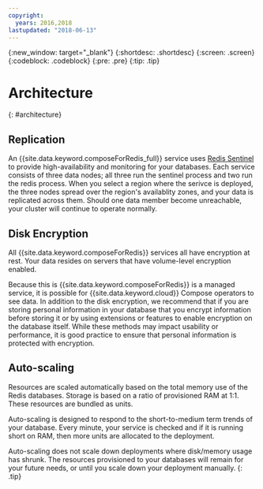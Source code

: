 ```yaml
---
copyright:
  years: 2016,2018
lastupdated: "2018-06-13"
---
```


{:new_window: target="_blank"}
{:shortdesc: .shortdesc}
{:screen: .screen}
{:codeblock: .codeblock}
{:pre: .pre}
{:tip: .tip}

# Architecture 
{: #architecture}

## Replication

An {{site.data.keyword.composeForRedis_full}} service uses [Redis Sentinel](https://redis.io/topics/sentinel) to provide high-availability and monitoring for your databases. Each service consists of three data nodes; all three run the sentinel process and two run the redis process. When you select a region where the serivce is deployed, the three nodes spread over the region's availablity zones, and your data is replicated across them. Should one data member become unreachable, your cluster will continue to operate normally.

## Disk Encryption

All {{site.data.keyword.composeForRedis}} services all have encryption at rest. Your data resides on servers that have volume-level encryption enabled. 

Because this is {{site.data.keyword.composeForRedis}} is a managed service, it is possible for {{site.data.keyword.cloud}} Compose operators to see data. In addition to the disk encryption, we recommend that if you are storing personal information in your database that you encrypt information before storing it or by using extensions or features to enable encryption on the database itself. While these methods may impact usability or performance, it is good practice to ensure that personal information is protected with encryption.

## Auto-scaling

Resources are scaled automatically based on the total memory use of the Redis databases. Storage is based on a ratio of provisioned RAM at 1:1. These resources are bundled as units.

Auto-scaling is designed to respond to the short-to-medium term trends of your database. Every minute, your service is checked and if it is running short on RAM, then more units are allocated to the deployment. 

Auto-scaling does not scale down deployments where disk/memory usage has shrunk. The resources provisioned to your databases will remain for your future needs, or until you scale down your deployment manually.
{: .tip}